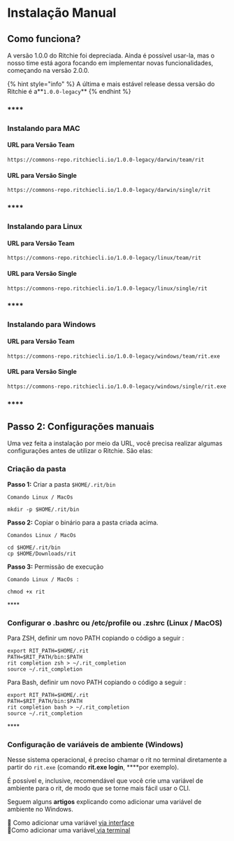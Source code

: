 # Instalação Manual

## Como funciona? 

A versão 1.0.0 do Ritchie foi depreciada. Ainda é possível usar-la, mas o nosso time está agora focando em implementar novas funcionalidades, começando na versão 2.0.0.

{% hint style="info" %}
A última e mais estável release dessa versão do Ritchie é a**`1.0.0-legacy`**
{% endhint %}

### \*\*\*\*

### **Instalando para MAC**

#### URL para Versão Team 

```text
https://commons-repo.ritchiecli.io/1.0.0-legacy/darwin/team/rit
```

#### URL para Versão Single

```text
https://commons-repo.ritchiecli.io/1.0.0-legacy/darwin/single/rit
```

### \*\*\*\*

### **Instalando para Linux**

#### URL para Versão Team 

```text
https://commons-repo.ritchiecli.io/1.0.0-legacy/linux/team/rit
```

#### URL para Versão Single

```text
https://commons-repo.ritchiecli.io/1.0.0-legacy/linux/single/rit
```

### \*\*\*\*

### **Instalando para Windows** 

#### URL para Versão Team 

```text
https://commons-repo.ritchiecli.io/1.0.0-legacy/windows/team/rit.exe
```

#### URL para Versão Single

```text
https://commons-repo.ritchiecli.io/1.0.0-legacy/windows/single/rit.exe
```

### \*\*\*\*

## **Passo 2: Configurações manuais**

Uma vez feita a instalação por meio da URL, você precisa realizar algumas configurações antes de utilizar o Ritchie. São elas: 

### **Criação da pasta**

**Passo 1:** Criar a pasta `$HOME/.rit/bin`

```text
Comando Linux / MacOs

mkdir -p $HOME/.rit/bin
```

**Passo 2:** Copiar o binário para a pasta criada acima. 

```text
Comandos Linux / MacOs

cd $HOME/.rit/bin 
cp $HOME/Downloads/rit
```

**Passo 3:** Permissão de execução

```
Comando Linux / MacOs : 

chmod +x rit
```

\*\*\*\*

### **Configurar o .bashrc ou /etc/profile ou .zshrc \(Linux / MacOS\)**

Para ZSH, definir um novo PATH copiando o código a seguir :

```text
export RIT_PATH=$HOME/.rit
PATH=$RIT_PATH/bin:$PATH
rit completion zsh > ~/.rit_completion
source ~/.rit_completion
```

Para Bash, definir um novo PATH copiando o código a seguir :

```text
export RIT_PATH=$HOME/.rit
PATH=$RIT_PATH/bin:$PATH
rit completion bash > ~/.rit_completion
source ~/.rit_completion
```

\*\*\*\*

### **Configuração de variáveis de ambiente \(Windows\)**

Nesse sistema operacional, é preciso chamar o rit no terminal diretamente a partir do `rit.exe` \(comando **rit.exe login**, ****por exemplo\). 

É possível e, inclusive, recomendável que você crie uma variável de ambiente para o rit, de modo que se torne mais fácil usar o CLI.

Seguem alguns **artigos** explicando como adicionar uma variável de ambiente no Windows.

📖 Como adicionar uma variável [via interface](https://professor-falken.com/pt/windows/como-configurar-la-ruta-y-las-variables-de-entorno-en-windows-10/)  
📖Como adicionar uma variável[ via terminal](https://devcontent.com.br/artigos/windows/o-que-sao-como-alterar-criar-excluir-variaveis-de-ambiente)

